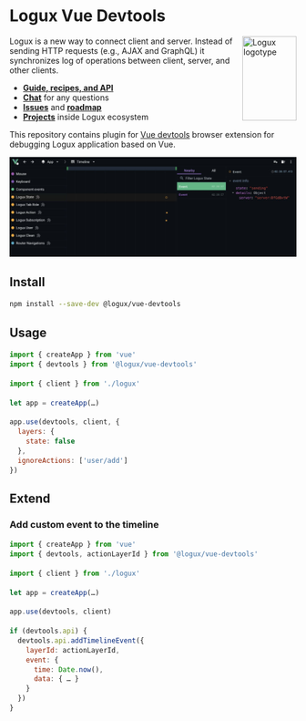 # Logux Vue Devtools

<img align="right" width="95" height="148" title="Logux logotype"
     src="https://logux.io/branding/logotype.svg">

Logux is a new way to connect client and server. Instead of sending
HTTP requests (e.g., AJAX and GraphQL) it synchronizes log of operations
between client, server, and other clients.

* **[Guide, recipes, and API](https://logux.io/)**
* **[Chat](https://gitter.im/logux/logux)** for any questions
* **[Issues](https://github.com/logux/logux/issues)**
  and **[roadmap](https://github.com/orgs/logux/projects/1)**
* **[Projects](https://logux.io/guide/architecture/parts/)**
  inside Logux ecosystem

This repository contains plugin for [Vue devtools](https://github.com/vuejs/vue-devtools) browser extension
for debugging Logux application based on Vue.

<p align="center">
  <img src="img/screenshot.jpg" alt="Logux Vue Devtools screenshot in Chrome" width="720">
</p>

## Install

```sh
npm install --save-dev @logux/vue-devtools
```


## Usage

```js
import { createApp } from 'vue'
import { devtools } from '@logux/vue-devtools'

import { client } from './logux'

let app = createApp(…)

app.use(devtools, client, {
  layers: {
    state: false
  },
  ignoreActions: ['user/add']
})
```

## Extend

### Add custom event to the timeline

```js
import { createApp } from 'vue'
import { devtools, actionLayerId } from '@logux/vue-devtools'

import { client } from './logux'

let app = createApp(…)

app.use(devtools, client)

if (devtools.api) {
  devtools.api.addTimelineEvent({
    layerId: actionLayerId,
    event: {
      time: Date.now(),
      data: { … }
    }
  })
}
```
